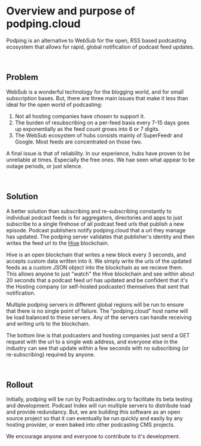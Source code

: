 # Overview and purpose of podping.cloud

Podping is an alternative to WebSub for the open, RSS based podcasting ecosystem that allows for rapid, global notification of podcast feed updates.

<br>

## Problem

WebSub is a wonderful technology for the blogging world, and for small subscription bases.  But, there are three main issues that make it less than ideal for the open world of podcasting:

1. Not all hosting companies have chosen to support it.
2. The burden of resubscribing on a per-feed basis every 7-15 days goes up exponentially as the feed count grows into 6 or 7 digits.
3. The WebSub ecosystem of hubs consists mainly of SuperFeedr and Google.  Most feeds are concentrated on those two.

A final issue is that of reliability.  In our experience, hubs have proven to be unreliable at times.  Especially the free ones.  We hae seen what appear to be outage periods, or just silence.

<br>

## Solution

A better solution than subscribing and re-subscribing constantly to individual podcast feeds is for aggregators, directories and apps to 
just subscribe to a single firehose of all podcast feed urls that publish a new episode.  Podcast publishers notify podping.cloud that a url they manage has updated.  The podping server validates that publisher's identity and then writes the feed url to the [Hive](https://hive.io/) blockchain.

Hive is an open blockchain that writes a new block every 3 seconds, and accepts custom data written into it.  We simply write the urls of the updated feeds as a custom JSON object into the blockchain as we recieve them.  This allows anyone to just "watch" the Hive blockchain and see within about 20 seconds that a podcast feed url has updated and be confident that it's the Hosting company (or self-hosted podcaster) themselves that sent that notification.

Multiple podping servers in different global regions will be run to ensure that there is no single point of failure.  The "podping.cloud" host name will be load balanced to these servers.  Any of the servers can handle receiving and writing urls to the blockchain.

The bottom line is that podcasters and hosting companies just send a GET request with the url to a single web address, and everyone else in the industry can see that update within a few seconds with no subscribing (or re-subscribing) required by anyone.

<br>

## Rollout

Initially, podping will be run by Podcastindex.org to facilitate its beta testing and development.  Podcast Index will run multiple servers to distribute load and provide redundancy.  But, we are building this software as an open source project so that it can eventually be run quickly and easily by any hosting provider, or even baked into other podcasting CMS projects.

We encourage anyone and everyone to contribute to it's development.